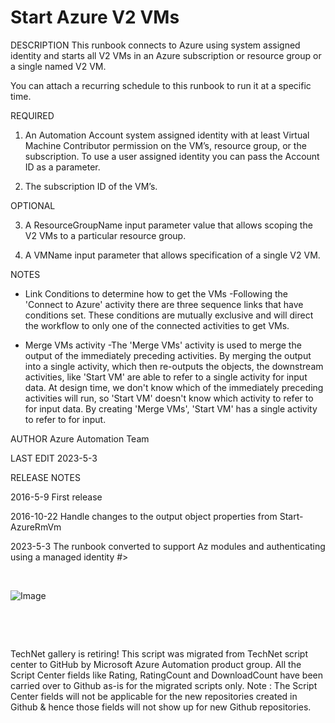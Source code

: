﻿Start Azure V2 VMs
==================

            

DESCRIPTION
This runbook connects to Azure using system assigned identity and starts all V2 VMs in an Azure subscription or resource group or a single named V2 VM.

You can attach a recurring schedule to this runbook to run it at a specific time.

REQUIRED
1. An Automation Account system assigned identity with at least Virtual Machine Contributor permission on the VM’s, resource group, or the subscription. To use a user assigned identity you can pass the Account ID as a parameter.

2. The subscription ID of the VM’s.

OPTIONAL

3. A ResourceGroupName input parameter value that allows scoping the V2 VMs to a particular resource group.

4. A VMName input parameter that allows specification of a single V2 VM.
   
NOTES
- Link Conditions to determine how to get the VMs -Following the 'Connect to Azure' activity there are three sequence links that have conditions set. These conditions are mutually exclusive and will direct the workflow to only one of the connected activities to get VMs.

- Merge VMs activity -The 'Merge VMs' activity is used to merge the output of the immediately preceding activities.  By merging the output into a single activity, which then re-outputs the objects, the downstream activities, like 'Start VM' are able to refer to a single activity for input data.  At design time, we don't know which of the immediately preceding activities will run, so 'Start VM' doesn't know which activity to refer to for input data.  By creating 'Merge VMs', 'Start VM' has a single activity to refer to for input.

AUTHOR
Azure Automation Team

LAST EDIT
2023-5-3

RELEASE NOTES

2016-5-9 First release

2016-10-22 Handle changes to the output object properties from Start-AzureRmVm

2023-5-3 The runbook converted to support Az modules and authenticating using a managed identity
#>


 


![Image](https://github.com/azureautomation/start-azure-v2-vms/raw/master/startazurev2vm.png)


 

 

        
    
TechNet gallery is retiring! This script was migrated from TechNet script center to GitHub by Microsoft Azure Automation product group. All the Script Center fields like Rating, RatingCount and DownloadCount have been carried over to Github as-is for the migrated scripts only. Note : The Script Center fields will not be applicable for the new repositories created in Github & hence those fields will not show up for new Github repositories.
